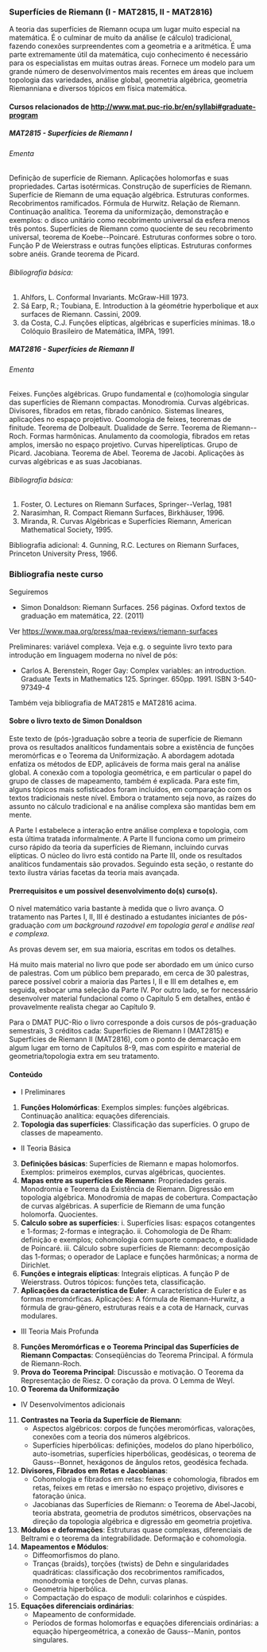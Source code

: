### Superfícies de Riemann (I - MAT2815, II - MAT2816)
A teoria das superfícies de Riemann ocupa um lugar muito especial na matemática. É o culminar de muito da análise (e cálculo) tradicional, fazendo conexões surpreendentes com a geometria e a aritmética. É uma parte extremamente útil da matemática, cujo conhecimento é necessário para os especialistas em muitas outras áreas. Fornece um modelo para um grande número de desenvolvimentos mais recentes em áreas que incluem topologia das variedades, análise global, geometria algébrica, geometria Riemanniana e diversos tópicos em física matemática.

#### Cursos relacionados de <http://www.mat.puc-rio.br/en/syllabi#graduate-program>

##### MAT2815 - Superfícies de Riemann I

###### Ementa
Definição de superfície de Riemann.
Aplicações holomorfas e suas propriedades.
Cartas isotérmicas.
Construção de superfícies de Riemann.
Superfície de Riemann de uma equação algébrica.
Estruturas conformes.
Recobrimentos ramificados.
Fórmula de Hurwitz.
Relação de Riemann.
Continuação analítica.
Teorema da uniformização, demonstração e exemplos: o disco unitário como recobrimento universal da esfera menos três pontos.
Superfícies de Riemann como quociente de seu recobrimento universal, teorema de Koebe--Poincaré.
Estruturas conformes sobre o toro.
Função P de Weierstrass e outras funções elípticas.
Estruturas conformes sobre anéis.
Grande teorema de Picard.

###### Bibliografia básica:
 1. Ahlfors, L. Conformal Invariants. McGraw-Hill 1973.
 2. Sá Earp, R.; Toubiana, E. Introduction à la géométrie hyperbolique et aux surfaces de Riemann. Cassini, 2009.
 3. da Costa, C.J. Funções elípticas, algébricas e superfícies mínimas. 18.o Colóquio Brasileiro de Matemática, IMPA, 1991.


##### MAT2816 - Superfícies de Riemann II

###### Ementa
Feixes. Funções algébricas. Grupo fundamental e (co)homologia singular das superfícies de Riemann compactas. Monodromia. Curvas algébricas. Divisores, fibrados em retas, fibrado canônico. Sistemas lineares, aplicações no espaço projetivo. Coomologia de feixes, teoremas de finitude. Teorema de Dolbeault. Dualidade de Serre. Teorema de Riemann--Roch. Formas harmônicas. Anulamento da coomologia, fibrados em retas amplos, imersão no espaço projetivo. Curvas hiperelípticas. Grupo de Picard. Jacobiana. Teorema de Abel. Teorema de Jacobi. Aplicações às curvas algébricas e as suas Jacobianas.
 
###### Bibliografia básica:
 1. Foster, O. Lectures on Riemann Surfaces, Springer--Verlag, 1981
 2. Narasimhan, R. Compact Riemann Surfaces, Birkhäuser, 1996.
 3. Miranda, R. Curvas Algébricas e Superfícies Riemann, American Mathematical Society, 1995.
 
Bibliografia adicional:
 4. Gunning, R.C. Lectures on Riemann Surfaces, Princeton University Press, 1966.



### Bibliografia neste curso
Seguiremos 

- Simon Donaldson: Riemann Surfaces.
256 páginas.
Oxford textos de graduação em matemática, 22. (2011)

Ver <https://www.maa.org/press/maa-reviews/riemann-surfaces>

Preliminares: variável complexa. Veja e.g. o seguinte livro texto para introdução em linguagem moderna no nível de pós:

-  Carlos A. Berenstein, Roger Gay: Complex variables: an introduction. Graduate Texts in Mathematics 125. Springer. 650pp. 1991. ISBN 3-540-97349-4


Também veja bibliografia de MAT2815 e MAT2816 acima.



#### Sobre o livro texto de Simon Donaldson
Este texto de (pós-)graduação sobre a teoria de superfície de Riemann prova os resultados analíticos fundamentais sobre a existência de funções meromórficas e o Teorema da Uniformização. A abordagem adotada enfatiza os métodos de EDP, aplicáveis de forma mais geral na análise global. A conexão com a topologia geométrica, e em particular o papel do grupo de classes de mapeamento, também é explicada. Para este fim, alguns tópicos mais sofisticados foram incluídos, em comparação com os textos tradicionais neste nível. Embora o tratamento seja novo, as raízes do assunto no cálculo tradicional e na análise complexa são mantidas bem em mente.

A Parte I estabelece a interação entre análise complexa e topologia, com esta última tratada informalmente. A Parte II funciona como um primeiro curso rápido da teoria da superfícies de Riemann, incluindo curvas elípticas. O núcleo do livro está contido na Parte III, onde os resultados analíticos fundamentais são provados.
Seguindo esta seção, o restante do texto ilustra várias facetas da teoria mais avançada.

#### Prerrequisitos e um possível desenvolvimento do(s) curso(s).
O nível matemático varia bastante à medida que o livro avança.
O tratamento nas Partes I, II, III é destinado a estudantes iniciantes de pós-graduação
_com um background razoável em topologia geral e análise real e complexa_.

As provas devem ser, em sua maioria, escritas em todos os detalhes.

Há muito mais material no livro que pode ser abordado em um único curso de palestras.
Com um público bem preparado, em cerca de 30 palestras, parece possível cobrir
a maioria das Partes I, II e III em detalhes e, em seguida, esboçar uma seleção da Parte IV.
Por outro lado, se for necessário desenvolver material fundacional como o Capítulo 5 em detalhes,
então é provavelmente realista chegar ao Capítulo 9.

Para o DMAT PUC-Rio o livro corresponde a dois cursos de pós-graduação semestrais, 3 créditos cada:
Superfícies de Riemann I (MAT2815) e Superfícies de Riemann II (MAT2816),
com o ponto de demarcação em algum lugar em torno de Capítulos 8-9,
mas com espírito e material de geometria/topologia extra em seu tratamento.

#### Conteúdo

- I Preliminares 
 1. **Funções Holomórficas**:
	Exemplos simples: funções algébricas.
	Continuação analítica: equações diferenciais.
 2. **Topologia das superfícies**:
	Classificação das superfícies.
	O grupo de classes de mapeamento.
- II Teoria Básica 
 3. **Definições básicas**:
	Superfícies de Riemann e mapas holomorfos.
	Exemplos: primeiros exemplos, curvas algébricas, quocientes.
 4. **Mapas entre as superfícies de Riemann**:
	Propriedades gerais.
	Monodromia e Teorema da Existência de Riemann.
	Digressão em topologia algébrica.
	Monodromia de mapas de cobertura.
	Compactação de curvas algébricas.
	A superfície de Riemann de uma função holomorfa.
        Quocientes.
 5. **Calculo sobre as superfícies**:
   i. Superfícies lisas: espaços cotangentes e 1-formas; 2-formas e integração.
   ii. Cohomologia de De Rham: definição e exemplos; cohomologia com suporte compacto, e dualidade de Poincaré.
   iii. Cálculo sobre superfícies de Riemann: decomposição das 1-formas;
		o operador de Laplace e funções harmônicas;
		a norma de Dirichlet.
 6. **Funções e integrais elípticas**:
	Integrais elípticas.
	A função P de Weierstrass.
	Outros tópicos: funções teta, classificação.
 7. **Aplicações da característica de Euler**:
	A característica de Euler e as formas meromórficas.
	Aplicações:
	 A fórmula de Riemann-Hurwitz,
	 a fórmula de grau-gênero,
	 estruturas reais e a cota de Harnack,
	 curvas modulares.
- III Teoria Mais Profunda 
 8. **Funções Meromórficas e o Teorema Principal das Superfícies de Riemann Compactas**:
	Conseqüências do Teorema Principal.
	A fórmula de Riemann-Roch.
 9. **Prova do Teorema Principal**:
	Discussão e motivação.
	O Teorema da Representação de Riesz.
	O coração da prova.
	O Lemma de Weyl.
10. **O Teorema da Uniformização**
- IV Desenvolvimentos adicionais 
11. **Contrastes na Teoria da Superfície de Riemann**:
	- Aspectos algébricos:
	 corpos de funções meromórficas,
	 valorações,
         conexões com a teoria dos números algébricos.
	- Superfícies hiperbólicas:
	 definições,
	 modelos do plano hiperbólico,
	 auto-isometrias,
	 superfícies hiperbólicas,
	 geodésicas,
	 o teorema de Gauss--Bonnet,
         hexágonos de ângulos retos,
	 geodésica fechada.
12. **Divisores, Fibrados em Retas e Jacobianas**:
	- Cohomologia e fibrados em retas:
	 feixes e cohomologia,
	 fibrados em retas,
	 feixes em retas e imersão no espaço projetivo,
	 divisores e fatoração única.
	- Jacobianas das Superfícies de Riemann:
	 o Teorema de Abel-Jacobi,
	 teoria abstrata,
	 geometria de produtos simétricos,
	 observações na direção da topologia algébrica
	 e digressão em geometria projetiva.
13. **Módulos e deformações**:
	Estruturas quase complexas, diferenciais de Beltrami e o teorema da integrabilidade.
	Deformação e cohomologia.
14. **Mapeamentos e Módulos**:
	- Diffeomorfismos do plano.
	- Tranças {braids}, torções {twists} de Dehn e singularidades quadráticas:
         classificação dos recobrimentos ramificados,
	 monodromia e torções de Dehn,
	 curvas planas.
	- Geometria hiperbólica.
	- Compactação do espaço de moduli: colarinhos e cúspides.
15. **Equações diferenciais ordinárias**:
	- Mapeamento de conformidade.
	- Períodos de formas holomorfas e equações diferenciais ordinárias:
	 a equação hipergeométrica,
	 a conexão de Gauss--Manin,
	 pontos singulares.


